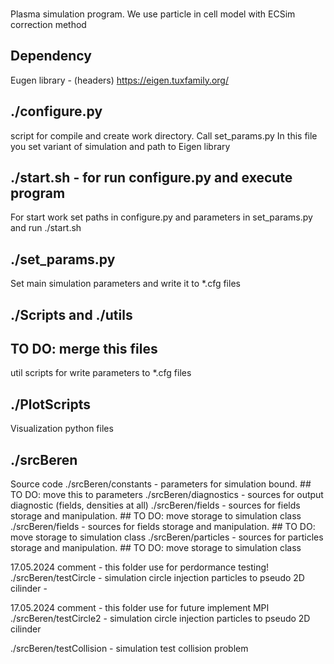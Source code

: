 ###
Plasma simulation program.
We use particle in cell model with ECSim correction method

## Dependency
Eugen library - (headers)
https://eigen.tuxfamily.org/

## ./configure.py 
script for compile and create work directory. Call set_params.py
In this file you set variant of simulation and path to Eigen library
## ./start.sh - for run configure.py and execute program
For start work set paths in configure.py and parameters in set_params.py and run ./start.sh

## ./set_params.py
Set main simulation parameters and write it to *.cfg files

## ./Scripts and ./utils 
## TO DO: merge this files
util scripts for write parameters to *.cfg files 

## ./PlotScripts
Visualization python files

## ./srcBeren
Source code
./srcBeren/constants - parameters for simulation bound. ## TO DO: move this to parameters
./srcBeren/diagnostics - sources for output diagnostic (fields, densities at all)
./srcBeren/fields - sources for fields storage and manipulation. ## TO DO: move storage to simulation class
./srcBeren/fields - sources for fields storage and manipulation. ## TO DO: move storage to simulation class
./srcBeren/particles - sources for particles storage and manipulation. ## TO DO: move storage to simulation class

17.05.2024 comment - this folder use for perdormance testing!
./srcBeren/testCircle - simulation circle injection particles to pseudo 2D cilinder - 

17.05.2024 comment - this folder use for future implement MPI
./srcBeren/testCircle2 - simulation circle injection particles to pseudo 2D cilinder

./srcBeren/testCollision - simulation test collision problem

